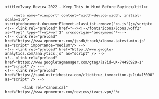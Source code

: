 
<!doctype html>
<!--[if lt IE 7]>
<html class="no-js lt-ie-9 lt-ie-8 lt-ie-7"> <![endif]-->
<!--[if IE 7]>
<html class="no-js lt-ie-9 lt-ie-8 ie-7"> <![endif]-->
<!--[if IE 8]>
<html class="no-js lt-ie-9 ie-8"> <![endif]-->
<!--[if IE 9]>
<html class="no-js ie-9"> <![endif]-->
<!--[if gt IE 9]>
<html class="no-js"> <![endif]-->
<html class="no-js" lang="en">
<head>
    <meta charset="utf-8"/>
    
    <title>Ivacy Review 2022 - Keep This in Mind Before Buying</title>

        <meta name="viewport" content="width=device-width, initial-scale=1.0">
    <script>document.documentElement.classList.remove("no-js");</script>
    <!-- <link rel="preload" href="--><!--/fonts/icons/icons.woff2" as="font" type="font/woff2" crossorigin="anonymous"/>-->
    <!-- <link rel="preload" href="https://www.vpnmentor.com/jssdk/track/alooma-latest.min.js" as="script" importance="medium"/> -->
    <!-- <link rel="preload" href="https://www.google-analytics.com/analytics.js" as="script" /> -->
    <!-- <link rel="preload" href="https://www.googletagmanager.com/gtag/js?id=UA-74495920-1" as="script" /> -->
    <!-- <link rel="preload" href="https://sand.ostrichesica.com/clicktrue_invocation.js?id=15090" as="script" /> -->

<!-- CSS size: 193.598KB, file: vendor_new --><link rel="stylesheet" href="https://www.vpnmentor.com/wp-content/themes/vpnmentor/css/vendor_new.css?v=1645440941"/>
            <link rel="canonical" href="https://www.vpnmentor.com/reviews/ivacy-vpn/"/>
<meta name="description" content="Ivacy VPN review from experts and real users. Find out what everyday users and our experts think about Ivacy VPN after testing"/>
            <meta property="og:locale" content="en_US"/>
            <meta property="og:type" content="website"/>
            <meta property="og:title" content="Ivacy Review 2022 - Keep This in Mind Before Buying"/>
            <meta property="og:description" content="Ivacy VPN review from experts and real users. Find out what everyday users and our experts think about Ivacy VPN after testing"/>
            <meta property="og:url" content="https://www.vpnmentor.com/reviews/ivacy-vpn/"/>
            <meta property="og:site_name" content="vpnMentor"/>
            <meta property="article:publisher" content="https://www.facebook.com/vpnmentor/"/><meta property="fb:app_id" content="603733949782292"/>
            <meta property="og:image" content="/wp-content/uploads/2017/12/VPN-review-vpnMentor-new.jpg"/>
            <meta property="og:image:secure_url" content="/wp-content/uploads/2017/12/VPN-review-vpnMentor-new.jpg"/>
            <meta property="og:image:width" content="1200"/>
            <meta property="og:image:height" content="631"/>
            <meta name="twitter:card" content="summary_large_image"/>
            <meta name="twitter:description" content="Ivacy VPN review from experts and real users. Find out what everyday users and our experts think about Ivacy VPN after testing"/>
            <meta name="twitter:title" content="Ivacy Review 2022 - Keep This in Mind Before Buying"/>
            <meta name="twitter:site" content="@vpnmentor"/>
            <meta name="twitter:image" content="/wp-content/uploads/2017/12/VPN-review-vpnMentor-new.jpg"/>
            <meta name="twitter:creator" content="@vpnmentor"/><meta name='robots' content='max-image-preview:large' />
<script>var home_url="https://www.vpnmentor.com/"</script>        
<!-- 
                                                                                                                                                                                                                                                                                                            
                              ```                                                                                                                                                                                                                                                                           
                          `.--:::--.`                                                                                                                                                                                                                                                                       
                     ``.--:::::::::::--.``                                                                                                                                                                                                                                                                  
            ````..---:::::::::::::::::::::---..````                                                                                                 `:-`                              `--                                                                                                                   
   ----------:::::::::::::::::::::::::::::::::::::---------.                                                                                        `//::.`                        `.::/-                                                                                                                   
   :``-:::::::::::::::::::::::::::::::::::::::::::::::::-`.-                                                                                        `/////:-`                    `-:////-                                                               .--                                                 
   :    .-:::::::::::::::::::::::::::::::::::::::::::-.   .:                                                                                        `///////::.`              `.:://////-                                                            `-://-                                                 
   :      `-:::::::::::::::::::::::::::::::::::::::.`     .:                                                                                        `//////////:-.          .:://///////-                                                           ::////-                                                 
   :         .-:::::::::::::::::::::::::::::::::-`        .:         ````````         ``````` ``````````.....``          ``````` ```....``          `/////////////:-`    `-:////////////-          ``........`          ......  `......``       `..-//////:.....        ``.......``          ......``.....  
   :`          `.:::::::::::::::::::::::::::::.`          .:         `-------`       `------` .-----------------.`       ------------------.`       `///////////////:-..::///////://////-       `.-::////////::-`      `//////:::///////::-`    .///////////////`     .-::///////:::.`       //////::////:  
   -.             `-:::::::::::::::::::::::-`             .-          `-------`     `------`  .--------------------`     ---------------------`     `///////.-:///////////////::.`//////-      .:///////////////:-`    `///////////////////:-   .///////////////`   .:///////////////:-`     ////////////:  
   .-               `.-:::::::::::::::::-.                -.           `-------`   `------`   .----------.----------.    -----------..---------`    `///////`  .-://////////:-`  `//////-     .://////::-::://////:.   `/////////:---:://////:  .---//////:-----`  -///////::-::///////:`    ////////::---  
   `:                  `-:::::::::::::-`                  :`            `-------` `------`    .-------``    `.-------`   --------`     `.-------    `///////`    `.-:////:-`     `//////-    `://///:.`  `.:///////-   `///////-`     `-://///-    `//////.       -//////:.`   ``-//////:    //////:.`      
    :                    `.-:::::::-.`                   `:              `-------`------`     .------`        `-------   -------         .------    `///////`       `.--`        `//////-    -/////:`  `-://////:-`    `//////-         -/////:     //////.       ://///-         .//////.   //////:        
    :.        `             `-:::-`             `        .-               `------------`      .-----.          -------   ------.         .------    `///////`                    `//////-    ://///-`-:://///:-`       `//////.         -/////:     //////.      `//////.          ://///.   //////:        
    .-       `--.`            ```            `.--`       :`                `----------`       .------`        `-------   ------.         .------    `///////`                    `//////-    ://///:://///:-.``        `//////.         -/////:     ://///-       ://///:`        .//////.   //////:        
     :`      `:::--.`                     `.--:::`      `:                   --------`        .-------.`    `.-------`   ------.         .------    `///////`                    `//////-    `://///////:.```-:-`      `//////.         -/////:     -/////:-``    -//////:.`   ``-://///:    //////:        
     --      `///:::-.`                ``--:::///`      -.                    ------.         .---------------------.    ------.         .------    `///////`                    `//////-     .:////////::::////::.    `//////.         -/////:     `://////::::`  -://////:::::///////:`    //////:        
     `:`     `//////:::-.`           `.-::://////`     .:                      ----.          .-------------------.`     ------.         .------    `///////`                    `//////-      `-:////////////////:`   `//////.         -/////:      `::////////`   `:://////////////:.      //////:        
      .-     `/////////:::-.`     `.-::://///////`     :.                       .-.           .-----------------.`       ------.         .------    `:::::::`                    `::::::-        `.:::////////::-.     `::::::`         -:::::-        `-:::////`     `-::://////::-.`       :::::::        
       :.    `///////////:::--.`.--:::///////////`    --                         `            .------`````.````          ``````           ``````     ```````                      ```````           ``........`         ``````          ```````           ``....         ``.....``           ```````        
       `:`   `//////////////::::::://////////////`   .:`                                      .------`                                                                                                                                                                                                      
        .:   `///////////////////////////////////`  `:`                                       .------`                        ``     ``                           ``                      ``      ``                       `````             ```                `````             `` ``                     
         .-  `///////////////////////////////////` `:.                                        .------`                        --   .-.`                           ..                      `--`   .-`                     `-..`.--`          .-.`              .-..``.-.           -. `.                     
          .-``///////////////////////////////////`.:.                                         .------`                        -- .-.`    .....`  `.....  `-.....  .. `-...-.  `....--      `--``--` ......  ..   .-      .-.`   .`  ...... `--.. .....`      .-`     `-. `....-.  -. .-  -.....`  .....`    
           .:.///////////////////////////////////-:.                                          `......`                        -----.    --` `.-``-.` `-- `-.  `-. -- `-.  .-``-.  `--        .--.  .-`  `-- --   .-       `..--..` `.` `.-` .-  --` `.-`     --       -- .-`  .-` -. .- `-.   -. --`  .-.   
            `:///////////////////////////////////-`                                                                           --` `--` `--.....`.-...... `-    -- -- `-`  `-``-.   --         --   .-    -- --   .-      .`    `-- .-....-` .-  --.....`     .-`     `-. .-`  `-` -. .- `-.   -. --.....`   
              -:///////////////////////////////:.                                                                             --   `--` .-.``--` --``.-. `-.``.-` -- `-`  `-` .-.`.--         --   `-.``.-. .-.``--      .-..``.-. --```--` .-  .-.``.-`      .-.```.-.  .-`  `-` -. .- `-.   -. .-.``.-`   
               `-:///////////////////////////:-`                                                                              ``     ``  ``..`    ``.``  `-...`   ``  `    `  `.```--         ``     `..``   `..```        `...``   `..` .` ``   ``..`          `...`    ``    `  .` `.  ``   ``   `..`     
                 `-:///////////////////////:-`                                                                                                           `-`                  .-..--`                                                                                                                       
                   `.:://///////////////:-.                                                                                                                                                                                                                                                                 
                      `.-:://///////::-.                                                                                                                                                                                                                                                                    
                          `.-:::::-.`                                                                                                                                                                                                                                                                       
                                                                                                                                                                                                                                                                                                            
                                                                                                                                                                                                                                                                                                            
                                                                                                    

    Hello! We provide cybersecurity tips from top tech experts and create honest VPN reviews. 
    Is your data safe online? Find out with this IP tool: https://www.vpnmentor.com/tools/ipinfo/
-->
    <link rel='dns-prefetch' href='//www.vpnmentor.com' />
<link rel='dns-prefetch' href='//s.w.org' />
<link rel="EditURI" type="application/rsd+xml" title="RSD" href="https://www.vpnmentor.com/xmlrpc.php?rsd" />
<link rel="wlwmanifest" type="application/wlwmanifest+xml" href="https://www.vpnmentor.com/wp-includes/wlwmanifest.xml" /> 
<link rel="alternate" hreflang="en" href="https://www.vpnmentor.com/reviews/ivacy-vpn/" />
<link rel="alternate" hreflang="fr" href="https://fr.vpnmentor.com/reviews/ivacy-vpn/" />
<link rel="alternate" hreflang="he" href="https://he.vpnmentor.com/reviews/ivacy-vpn/" />
<link rel="alternate" hreflang="zh" href="https://zh.vpnmentor.com/reviews/ivacy-vpn/" />
<link rel="alternate" hreflang="de" href="https://de.vpnmentor.com/reviews/ivacy-vpn/" />
<link rel="alternate" hreflang="it" href="https://it.vpnmentor.com/reviews/ivacy-vpn/" />
<link rel="alternate" hreflang="ja" href="https://ja.vpnmentor.com/reviews/ivacy-vpn/" />
<link rel="alternate" hreflang="ru" href="https://ru.vpnmentor.com/reviews/ivacy-vpn/" />
<link rel="alternate" hreflang="es" href="https://es.vpnmentor.com/reviews/ivacy-vpn/" />
<link rel="alternate" hreflang="ar" href="https://ar.vpnmentor.com/reviews/ivacy-vpn/" />
<link rel="alternate" hreflang="id" href="https://id.vpnmentor.com/reviews/ivacy-vpn/" />
<link rel="alternate" hreflang="pl" href="https://pl.vpnmentor.com/reviews/ivacy-vpn/" />
<link rel="alternate" hreflang="pt" href="https://pt.vpnmentor.com/reviews/ivacy-vpn/" />
<link rel="alternate" hreflang="tr" href="https://tr.vpnmentor.com/reviews/ivacy-vpn/" />
<link rel="alternate" hreflang="vi" href="https://vi.vpnmentor.com/reviews/ivacy-vpn/" />
<link rel="alternate" hreflang="th" href="https://th.vpnmentor.com/reviews/ivacy-vpn/" />
<link rel="alternate" hreflang="el" href="https://el.vpnmentor.com/reviews/ivacy-vpn/" />
<link rel="alternate" hreflang="nl" href="https://nl.vpnmentor.com/reviews/ivacy-vpn/" />
<link rel="alternate" hreflang="bg" href="https://bg.vpnmentor.com/reviews/ivacy-vpn/" />
<link rel="alternate" hreflang="cs" href="https://cs.vpnmentor.com/reviews/ivacy-vpn/" />
<link rel="alternate" hreflang="fi" href="https://fi.vpnmentor.com/reviews/ivacy-vpn/" />
<link rel="alternate" hreflang="ro" href="https://ro.vpnmentor.com/reviews/ivacy-vpn/" />
<link rel="alternate" hreflang="sv" href="https://sv.vpnmentor.com/reviews/ivacy-vpn/" />
<link rel="alternate" hreflang="ko" href="https://ko.vpnmentor.com/reviews/ivacy-vpn/" />
<link rel="alternate" hreflang="hu" href="https://hu.vpnmentor.com/reviews/ivacy-vpn/" />
<link rel="alternate" hreflang="da" href="https://da.vpnmentor.com/reviews/ivacy-vpn/" />
<link rel="alternate" hreflang="nb" href="https://nb.vpnmentor.com/reviews/ivacy-vpn/" />
<link rel="alternate" hreflang="hr" href="https://hr.vpnmentor.com/reviews/ivacy-vpn/" />
<link rel="alternate" hreflang="uk-ua" href="https://uk.vpnmentor.com/reviews/ivacy-vpn/" />

                <script type="application/ld+json">
        {
            "@context": "https://schema.org/",
            "@type": "Review",
            "headline": "Ivacy Review 2022 - Keep This in Mind Before Buying",
            "description": "Ivacy VPN review from experts and real users. Find out what everyday users and our experts think about Ivacy VPN after testing",
            "itemReviewed": {
                "@type": "SoftwareApplication",
                "name": "Ivacy VPN",
                "operatingSystem": "windows, android, ios, mac, ubuntu, linux, router, chrome, safari, edge, firefox, ",
                "applicationCategory": "VPN Service",
                "description": "Ivacy VPN review from experts and real users. Find out what everyday users and our experts think about Ivacy VPN after testing",
                "review": {
                    "@type": "Review",
                    "reviewRating": {
                        "@type": "Rating",
                        "ratingValue": "8.4",
                        "bestRating": "10.0",
                        "worstRating": "0.0"
                    },
                    "author": {
                        "@type": "Person",
                        "name": "Lea Hyatt",
                        "url": "https://www.vpnmentor.com/author/lea-hyatt/"
                    }
                },
                                    "image": "https://www.vpnmentor.com/wp-content/uploads/2018/01/20180104_07_42_47-Ivacy-screenshot.png",
                
                                    "offers": [{
                            "@type": "Offer",
                            "price": "1.99",
                            "priceValidUntil": "2023-02-21",
                            "priceCurrency": "USD",
                            "url": "https://www.vpnmentor.com/?Track_link=NzQ1fA%3D%3D&#038;vid=745&#038;target=vendor_page_main_pricing_1&#038;pageid=745&#038;type=vendor"
                        },{
                            "@type": "Offer",
                            "price": "2.41",
                            "priceValidUntil": "2023-02-21",
                            "priceCurrency": "USD",
                            "url": "https://www.vpnmentor.com/?Track_link=NzQ1fA%3D%3D&#038;vid=745&#038;target=vendor_page_main_pricing_2&#038;pageid=745&#038;type=vendor"
                        },{
                            "@type": "Offer",
                            "price": "9.95",
                            "priceValidUntil": "2023-02-21",
                            "priceCurrency": "USD",
                            "url": "https://www.vpnmentor.com/?Track_link=NzQ1fA%3D%3D&#038;vid=745&#038;target=vendor_page_main_pricing_3&#038;pageid=745&#038;type=vendor"
                        }],
                                "aggregateRating": {
                    "@type": "AggregateRating",
                    "ratingValue": "8",
                    "ratingCount": "272",
                    "bestRating": "10.0",
                    "worstRating": "0.0"
                }
                
            },
            "author": {
                "@type": "Person",
                "name": "Lea Hyatt",
                "url": "https://www.vpnmentor.com/author/lea-hyatt/"
            },
            "commentCount": "272",
            "reviewRating": {
                "@type": "Rating",
                "ratingValue": "8.4",
                "bestRating": "10.0",
                "worstRating": "0.0"
            },
            "dateModified": "2022-02-17",
           "publisher": {
                "@type": "Organization",
                "name": "vpnMentor",
                "logo": {
                    "@type": "ImageObject",
                    "url": "https://www.vpnmentor.com/wp-content/themes/vpnmentor/images/logo-new.png"
                }
            },
            "reviewBody": "Ivacy \u2014 a Singapore-based VPN released in 2007 \u2014 claims to be a top-of-the-line, extremely fast, and innovative VPN. The real question is: is Ivacy worth your investment or are there better VPNs out there? With over 5,700 servers in 100 countries, Ivacy allows you to stream Netflix, BBC iPlayer, Disney+, and HBO Max, but I couldn\u2019t get it to work with Hulu. This VPN offers a zero logs policy, AES-256 encryption, split tunneling, 10 simultaneous connections, P2P servers, IPv6 leak protection, and a kill switch. Your IP address, browsing history, and personal information are completely safe and never tracked. The only information Ivacy keeps is your email address for billing purposes, and even then, you can request it to be deleted. It offers a few protocols to choose from: L2TP, OpenVPN, and IKEv2 \u2014 but no WireGuard. They also have a few protocols to choose from: L2TP, OpenVPN, and IKEv2. But, they don\u2019t support WireGuard. There\u2019s an ad and malware blocker that stops malicious sites from infecting your device, too. Ivacy claims to have fast, low-latency servers (and dedicated P2P servers). But, its slow speeds make gaming and streaming more frustrating than enjoyable. Even on a local server, Ivacy cut my speed in half. Because of this, I recommend trying a faster VPN. There are apps for Windows, macOS, Android, iOS, Linux, Chrome, Kodi, game consoles, and routers. They also have a free version of the app called Ivacy Lite \u2014 but it\u2019s very barebones and isn\u2019t useful. When you sign up, you get a 1-day free trial to test Ivacy anyway (and Ivacy premium is affordable). I have taken the time to test Ivacy to see how it works, if support is responsive, what features are available, how much it costs, where it\u2019s available, and if it\u2019s private and secure. Try Ivacy VPN Today! Short on Time? Here Are My Key Findings Based in Singapore and founded in 2007. This country has been known to cooperate with the 5\/9\/14 Eyes Alliance and sometimes spy on its residents, so it&#039;s not a great location for a VPN. You can read my full analysis below. Unblocks a variety of streaming sites. Ivacy unblocks Netflix US, BBC iPlayer, HBO Max, and Amazon Prime Video. Unfortunately, I was unable to unblock Hulu. Take a look at my streaming tests for the full report. It has apps for Windows, Mac, Android, iOS, Linux, Chrome, Kodi, gaming consoles, and routers. Plus, there are step-by-step guides for quick and easy setup. I\u2019ll walk you through the setup process below. Ivacy is affordable and offers some great discounts. There\u2019s also a 30- day money-back guarantee and a 1-day trial. I\u2019ll talk more about their pricing structure further down. It\u2019s slow.\u00a0Even connecting to local servers, speeds were significantly impacted, with foreign servers being much worse. You can find out more from my extensive speed tests. Customer support is easily accessible. You can contact them via live chat or email, and they were responsive when I communicated with them. Ivacy is secure. It uses military-grade 256-bit encryption, a zero log policy, a kill switch, leak protection, and split tunneling. It lets you choose between L2TP, OpenVPN, and IKEv2, but doesn&#039;t support WireGuard. Its also been audited by a third party. I give a full run-down of its security and privacy below. Try Ivacy VPN Today! Ivacy VPN Features \u2014 Updated in February 2022 7.8 &amp;#x1F4B8 Price 1.99USD\/month &amp;#x1F4C6 Money Back Guarantee 30 &amp;#x1F4DD Does VPN keep logs? No &amp;#x1F5A5 Number of servers 5700 &amp;#x1F4BB Number of devices per license 10 &amp;#x1F6E1 Kill switch Yes &amp;#x1F5FA Based in country Singapore &amp;#x1F6E0 Support 24\/7 Live Chat Support &amp;#x1F4E5 Supports torrenting Yes Streaming \u2014 Unblocks Netflix US, Disney+, HBO Max, and Others Ivacy unblocked almost all of the streaming services I tested, including Netflix, Disney+, HBO Max, and Amazon Prime Video. Unfortunately, it couldn\u2019t unblock Hulu. Unblocked: Netflix, Disney+, HBO Max, and Amazon Prime Video Using the Android app, under the Purposes tab, I found the Smart Streaming section. This lead me to a page with a list of dedicated streaming servers for HBO Max, Hulu, Netflix US, BBC iPlayer, Amazon Prime Video US, and more. I chose Netflix and was sent to the connection page, where it asked if I would like to watch Netflix. After choosing \u2018yes,\u2019 the Netflix app was opened on my phone, and I jumped right into streaming. I was able to unblock Netflix easily with Ivacy The whole process of using the Ivacy app was pretty easy and self-explanatory. I also unblocked HBO Max and Amazon Prime Video using the same method. It was also easy to unblock Amazon Prime Video and HBO Max Disney+ was a little different because the Ivacy app doesn\u2019t have a dedicated server for it, so I had to test a little differently. First, I used Ivacy\u2019s \u2018Smart Connect\u2019 feature to connect to my closest and fastest server. Once that was done, I went to my Disney+ app and signed in. It worked! I tried to test BBC iPlayer using Ivacy\u2019s dedicated streaming server in the Smart Streaming section, but didn\u2019t have any luck. I reached out to Ivacy\u2019s customer support to see what exactly was going on. Support asked what device I was using and then sent me a step-by-step guide on how to connect using the \u201cSmart Streaming\u201d option. When I explained that is how I had attempted to connect to BBC iPlayer, I was instructed to switch between security protocols in the app settings. I changed the protocol from UDP to TCP and tried again via Ivacy\u2019s Smart Streaming option, and I was in! Ivacy unblocked BBC iPlayer, but I had to change my settings first Every show I watched with Ivacy had buffering problems, taking close to a minute to load. The whole experience of streaming was slightly annoying because of this. Blocked by: Hulu Hulu, on the other hand, was unsuccessful. I reconnected to the VPN three times, hoping that a change in IP address would resolve the issue, but it didn\u2019t. I also tried to use the Chrome and Firefox extensions to see if they could unblock it but they were so slow I couldn\u2019t load the pages. I contacted their live customer support about this issue. According to Ivacy, other users have reported the same issue. Support confirmed that Ivacy can\u2019t unblock Hulu Streaming services like Hulu and Netflix try to stay on top of blocking VPNs, so considering only one was blocked out of the handful I tested, this isn\u2019t a bad outcome. Unblock Netflix With Ivacy! Speeds \u2014 Slashes Speed While Ivacy advertises exceptional speeds, I was far from impressed. I attempted to test Ivacy&#039;s Chrome and Firefox extensions on my laptop, but my speeds dropped so dramatically that webpages wouldn\u2019t open. I connected on my Android, where I had better luck. It took between 10-30 seconds to connect. My speed was decent on local servers, but I had significant drops on overseas servers. If you don&#039;t have the best connection initially, Ivacy will not help. I tested several locations using OpenVPN (the only protocol available on the app). It\u2019s disappointing that Ivacy doesn\u2019t have WireGuard like most top VPNs do. WireGuard is faster than OpenVPN and this would help with speed tremendously. Location Download Speed (Mbps) Upload speed (Mbps) Ping (ms) Speed loss % Alabama, US (starting speed) 34.20 5.70 29 N\/A Georgia, US 18.00 1.48 54 47.37% London, UK 7.97 6.90 141 76.70% Paris, FR 13.40 11.30 191 60.80% Queensland, AU 11.00 4.95 262 67.80% Frankfurt, Germany 1.18 9.39 201 96.50% Singapore 10.50 13.40 281 69.20% Ultimately, your location and distance from the server determines whether you get a decent connection. Still, when I connected to my local server here in the US, my speed dropped by a lot. French and Australian servers were better, but the speeds were awful in general. Germany by far was the worst. Try Ivacy VPN Today! Are Ivacy&#039;s Speeds Fast Enough for Gaming? Maybe Using the Smart Connect feature will give you the best gaming results, but ultimately speed reduction is inevitable with Ivacy. Ivacy claims to have a decent latency rate, but from personal experience, their claims fall short. Latency on my local server was 54ms \u2014 which is pushing it, considering a decent ping rate for gaming, on average, is 40-60ms. I wasn\u2019t even able to test properly due to Ivacy making everything extremely glitchy while in use. Try Ivacy VPN Today! Server Network \u2014 Plenty of Servers Ivacy has 5,700 servers in 100 locations. This seems like a good setup because you will have a wide variety of options, but we need to dive into this a little further. Having a lot of servers looks excellent on the surface, but we need to look at the number of servers in one country vs. the number of users in that country. You&#039;re going to have an easier time accessing a country with 100 servers than a country with only 10. And, if the country you want to connect to is overcrowded because there are too few servers, your speed will drop. Think of it as a traffic jam caused by too many people on one roadway. Let\u2019s take a look at where Ivacy\u2019s servers are located: The US Canada Panama Costa Rica Mexico Kenya Chile Brazil Peru Colombia United Kingdom NZ Germany Netherlands Sweden Romania Switzerland Seychelles Luxembourg France Italy Bulgaria Poland Nigeria Czech Republic Belgium Denmark Norway Spain Ghana Latvia Ukraine Finland Austria Turkey Egypt Hong Kong Indonesia Taiwan South Korea Japan Australia Jordan Philippines Brunei India United Arab Emirates South Africa Sadi Arabia Pakistan Russia Malaysia Singapore About 25% of Ivacy\u2019s servers are virtual. Ivacy hasn&#039;t always been upfront about its use of virtual servers. For example, its Venezuelan and Saudi Arabian servers are actually in Miami, Florida. Ivacy also doesn\u2019t disclose the number of IP addresses it assigns. On the plus side, I was impressed to see it has servers in countries that many VPNs don&#039;t \u2014 like Panama, Kenya, Ghana, and Costa Rica. Looking at the app, the \u201cSmart Connect\u201d feature is the first thing you see. This feature routes you to the best local server. With one tap on the screen, I was connected in seconds. I then tested servers in the UK , France , Nigeria, and Costa Rica. I am based in the US, and anything overseas was very slow and inconsistent. The UK server took about a minute to connect, and had a connection drop on my first attempt. France took about 10 seconds to make a connection. Nigeria connected almost instantly, and Costa Rica took about 30 seconds. I then took a look at the app\u2019s specialized servers; you can find them under the \u2018Purposes\u2019 tab. Smart Streaming servers can unblock streaming sites. Secure Downloading servers are optimized for P2P. Start Unblocking servers are optimized for accessing blocked web pages (like social media). The catch to the latter two is that they don\u2019t tell you the best server to use, so you have to experiment to find your best choice, which is a bit of a hassle. Try Ivacy\u2019s Servers Today! Security \u2014 Locked Down Ivacy offers 256-bit encryption. This is what all premium VPNs use to encrypt your data. Everything is encrypted to shield your information from potential hackers, whether you&#039;re streaming, downloading, or browsing. You are anonymous and hidden when you use Ivacy. Ivacy prevents ISP monitoring, so your location and your online activity are always hidden. There are several security protocol options, such as: IKEv2\/ IPSec, L2TP\/IPSec, OpenVPN (TCP and UDP), PPTP, and SSTP. You can choose which security protocol best suits your needs, however, not all devices have the same protocol options. For instance, I was only able to select OpenVPN protocols on my Android. OpenVPN is only available in 17 countries and WireGuard is not supported at this time. I noticed that you have to disconnect your current VPN connection to switch protocols. It also offers DNS, IPV6, and WebRTC leak protection, along with first-party DNS and a kill switch. All of which help you keep your actual IP address hidden. The security features are easily accessible on the app under the left side toolbar. I first took a look at the split tunneling feature. Once you open that tab, it directs you to a page where you can turn on the feature. Once the split tunneling feature is turned on, you are directed to a list of apps, where you can choose which ones you want to route through the VPN. The settings menu is easy to use This is an excellent feature to have so you can browse the web safely with the VPN in use while other apps can be used directly with your ISP. This is good for times when you need to connect to a printer or other device on your local network. Unfortunately, this feature is not available for Apple users, only Windows and Android. I had to enable the kill switch manually before connecting. Once connected, I couldn\u2019t turn the feature off (and likewise could not enable it while connected). When my connection dropped, the kill switch was activated and I got an error message sayingI was disconnected. I had to manually connect the VPN. The whole experience of testing was quite annoying and didn\u2019t go as smoothly as hoped. Ivacy\u2019s \u2018Secure Download\u2019 feature was probably the worst to test of all. This feature protects your device from viruses by scanning the document before downloading. It also has a malware blocker that detects harmful URLs and stops you from accessing them. Another red flag is Ivacy\u2019s zero encryption option. Encryption is vital because it protects your sensitive data from cybercriminals. It isn\u2019t safe to use a zero-encryption option, and it\u2019s shocking that a VPN company would even offer this. Ivacy says it offers a zero encryption option Protect Yourself With Ivacy! Privacy \u2014 Using Ivacy is Worry-Free Ivacy is upfront about their basic procedures and their relationships with third parties. Your browsing history, what you download, and IP address are not stored. Ivacy only collects data you consent to, so you know what is being processed. The only information you need to provide is asked of you upon registration. The website states that you can also ask for deletion of all your personal information. Ivacy is upfront about the data it collects Ivacy is based in Singapore, which is well-known for cooperating with the Five Eyes Alliance and easily hands over information. The Five Eyes Alliance is a surveillance network involving the US, UK, Canada, Australia, and New Zealand. While its zero logs policy means that it can\u2019t share your data with the Alliance, Ivacy has yet to go through a security audit. This is bad news because security audits make sure that VPNs are telling the truth about their security policies. To make this worse, Ivacy is secretive about its ownership, failing to provide any information to the public. Ivacy&#039;s Public Relations Manager went on record and even validated these claims by stating, &quot;There is no ethical obligation to reveal who the people behind Ivacy are.&quot; Why be so secretive? And do you want to trust a company that refuses to name its CEO? Ivacy&#039;s parent company is PGM Private Limited, the same parent company as PureVPN, which isn&#039;t an issue on the surface because this is a common occurrence for several competing businesses to be owned by one parent company. I contacted Ivacy\u2019s customer support to ask about ownership and if they have any ties to PureVPN due to speculation after Ivacy claimed they had a minor affiliation with their competitor. Unsurprisingly, I did not get a response. Do we want to trust a company that holds our privacy in their hands when they cannot even be upfront and honest about who they are and what is going on on the inside? Try Ivacy VPN Today! Torrenting \u2014 Good Choice in Theory In theory, Ivacy is a good choice for torrenting for Windows and Android users. Their zero-log policy keeps your information safe. Their kill switch protects you in case of a disconnection. Be mindful of the fact that macOS and iOS do not support the kill switch feature. Your safest option for using Ivacy for torrenting is to do so on Windows or Android devices. They have dedicated P2P servers that help lighten a load of popular servers to keep them from getting over-crowded, which, in turn, would slow down speeds. But if their speeds are terrible in the first place, does that really help? You have to be connected to one of these servers to be able to access P2P: Brunei Bulgaria Canada Costa Rica Denmark Germany Latvia Luxembourg Netherlands Pakistan Panama Russia Saudi Arabia Sweden Turkey United Kingdom Venezuela Be sure to check the rules and regulations for your country before torrenting. My team and I do not condone illegal torrenting. You can find Ivacy&#039;s dedicated servers for torrenting\/P2P under the &quot;Secure Download&quot; section of the app under the &quot;Purposes&quot; tab. Here, you are given a shortlist of P2P servers to choose from, but they don&#039;t give you any inclination of what server will be the best option for you, so it&#039;s a bit of a trial and error type of situation. Ivacy has many P2P-optimized servers In the testing process, the app froze several times , and was too slow for me to test this feature at all. Torrent With Ivacy VPN Today! Does Ivacy Work in China? No I contacted customer support and, according to them, Ivacy does not work in China. There is an app that\u2019s just for Chinese users (called Ivacy Prime). Oddy, they didn\u2019t give me any information about their app \u2014 and this app isn\u2019t advertised on their website, other than one installation guide. I later asked customer support about Ivacy Prime to see what information they would give me since they were vague about my other question. Customer support says it\u2019s hard to get a VPN to work in China I then decided to do some research, which was hard because Ivacy\u2019s website gives no information on the subject. Ivacy Prime is made specifically for Chinese users, but it is not equal to its original counterpart. This version is only available for Windows and Android users, as well. It doesn\u2019t cost extra; it\u2019s just a separate app. Ivacy Prime has fewer features \u2014 it doesn\u2019t have the kill switch feature or split tunneling. The kill switch is a significant feature that protects users in the case of connection drops, and by not having this feature, users put themselves at risk. Unlike the original app, Ivacy Prime only supports OpenVPN. OpenVPN is a good choice for this app, however, because of how secure it is. I attempted to test the Ivacy Prime app with no. Everything tells me this app is available for Android, but in my case, it was unavailable. It is nowhere to be found in the Google Play Store, but I found a setup guide on Ivacy\u2019s website via a Google search. I followed these instructions, but wasn\u2019t able to download the app due to this security message. I honestly didn\u2019t feel comfortable attempting to download by changing my phone settings because of the lack of information I could find about the app. So testing this section for this review was a flop, as well. I wasn\u2019t able to download the Ivacy Prime app Try Ivacy VPN Today! Simultaneous Device Connections \u2014 More Bang for Your Buck According to their customer service support, you can connect up to 10 devices simultaneously. Device Compatibility \u2014 Wide Variety of Devices, but Not All Created Equal Ivacy is compatible with: Android Apple TV macOS Edge Windows Firefox iOS Chrome Amazon Fire Stick Nintendo Chromecast PlayStation Kodi Xbox Linux Routers Some apps have extra features \u2014 for example, the kill switch isn\u2019t on macOS or iOS. So if you choose Ivacy, you run the risk of being exposed if your connection drops. When I was testing customer support, I asked if Ivacy is compatible with Roku (the same goes for Nintendo, PlayStation, and XBox). I was told I might need to configure the VPN through a router. To do this, you have to manually configure your router\u2019s settings. They offer browser extensions for Chrome, Firefox, and Edge, these extensions are only proxies. They don\u2019t provide you with full coverage security as the app does. The app is simple and a good tool for new users. I found it to be relatively easy to use, besides being vague about the purpose of certain sections. When you open the app, you\u2019ll see the \u201cSmart Connect\u201d feature. With a click on the grey power button in the middle of the screen, this turns on the VPN. When set to automatic, it connects you to your nearest server. To change your server location, tap underneath \u201cconnect to\u201d or the location tab on the top right-hand portion of the screen. Here, you can select your location of choice. There is also a search option, and you can look for servers in specific cities. The downside is that the app does not indicate which server is best. Ivacy\u2019s apps are easy to use The \u201cPurposes\u201d tab could use a little more explanation. This tab gives you 3 options: \u201cSmart Streaming\u201d, \u201cSecure Downloading\u201d, and \u201cStart Unblocking\u201d but doesn\u2019t go into detail about the purpose of each mode. By clicking the toolbar on the left side, you will find your kill switch, split tunneling, and security protocol options On the upper right-hand top of the screen, you will find a \u201cMore info\u201d button; this leads you to a FAQ and contact page. The desktop app is very different from the mobile app, with fewer features. The kill switch is easy to spot and is off by default. The &quot;Purposes&quot; tab is slightly different; the desktop version is labeled as &quot;Start Streaming&quot; and &quot;Internet Freedom (unblocking)&quot; and seems to be missing the &quot;Secure Downloads&quot; feature for dedicated torrenting and P2P servers that the mobile app provides. The mobile app is different to the desktop version The locations tab is similar to the mobile app, with a list of server locations, but still no help in finding the best server. Also, surprisingly, compared to the mobile app, there are far fewer setting options. The only options are the ability to bypass a proxy, a link under \u201cMembers Area\u201d that directs you to their webpage, an \u201cabout Ivacy\u201d section that also links you to their webpage, a link to their privacy policies, a webRTC leak protection switch, and a FAQ section. Where are all these features Ivacy brags about? Am I missing something? Try Ivacy On Your Device!",
            "position": "20.00"        }

                </script>
                
                            <link rel="icon" href="https://www.vpnmentor.com/wp-content/themes/vpnmentor/images/vpnmentor-favicon-32x32.png?t=1645444113"  sizes="32x32" />
            <link rel="icon" href="https://www.vpnmentor.com/wp-content/themes/vpnmentor/images/vpnmentor-favicon-16x16.png?t=1645444113"  sizes="16x16" />
            <link rel="shortcut icon" href="https://www.vpnmentor.com/wp-content/themes/vpnmentor/images/vpnmentor-favicon-32x32.png?t=1645444113" sizes="32x32" />
            <link rel="shortcut icon" href="https://www.vpnmentor.com/wp-content/themes/vpnmentor/images/vpnmentor-favicon-16x16.png?t=1645444113" sizes="16x16" />
        <style></style>        <!--[if lte IE 8]>
    <link rel="stylesheet" href="css/ie8.css?v=1450308374093"/><![endif]-->
    <!--[if lte IE 9]>
    <meta http-equiv="X-UA-Compatible" content="IE=edge"/><![endif]-->
    <meta name="referrer" content="no-referrer">

    
